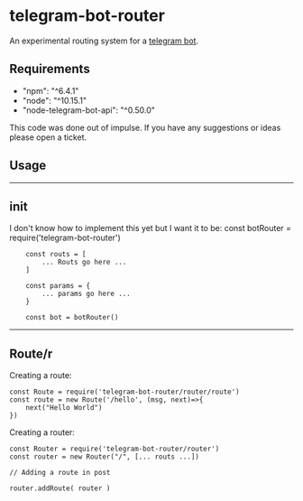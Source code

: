 # telegram-bot-router

An experimental routing system for a [telegram bot](https://core.telegram.org/bots).

## Requirements

- "npm": "^6.4.1"
- "node": "^10.15.1"
- "node-telegram-bot-api": "^0.50.0"

This code was done out of impulse. If you have any suggestions or ideas please open a ticket.

## Usage
---
## init

I don't know how to implement this yet but I want it to be:
		const botRouter = require('telegram-bot-router')

		const routs = [
			... Routs go here ...
		]

		const params = {
			... params go here ...
		}

		const bot = botRouter()

---

## Route/r
Creating a route:

	const Route = require('telegram-bot-router/router/route')
	const route = new Route('/hello', (msg, next)=>{
		next("Hello World")
	})

Creating a router:

	const Router = require('telegram-bot-router/router')
	const router = new Router("/", [... routs ...])

	// Adding a route in post

	router.addRoute( router )
